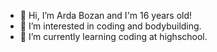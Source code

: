 - 👋 Hi, I’m Arda Bozan and I'm 16 years old!
- 👀 I’m interested in coding and bodybuilding.
- 🌱 I’m currently learning coding at highschool.

<!---
ArdaBozan/ArdaBozan is a ✨ special ✨ repository because its `README.md` (this file) appears on your GitHub profile.
You can click the Preview link to take a look at your changes.
--->
